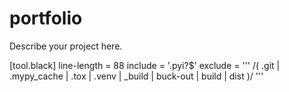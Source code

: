 # portfolio

Describe your project here.

[tool.black]
line-length = 88
include = '\.pyi?$'
exclude = '''
/(
\.git
| \.mypy_cache
| \.tox
| \.venv
| \_build
| buck-out
| build
| dist
)/
'''
